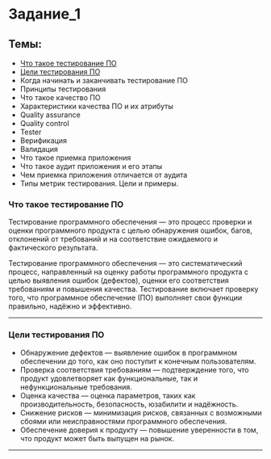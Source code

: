 # Задание_1
## Темы:
- [Что такое тестирование ПО](#testing)
- [Цели тестирования ПО](#objectives)
- Когда начинать и заканчивать тестирование ПО
- Принципы тестирования
- Что такое качество ПО
- Характеристики качества ПО и их атрибуты
- Quality assurance
- Quality control
- Tester
- Верификация
- Валидация
- Что такое приемка приложения
- Что такое аудит приложения и его этапы
- Чем приемка приложения отличается от аудита
- Типы метрик тестирования. Цели и примеры.

<a name="testing"></a>
### Что такое тестирование ПО
Тестирование программного обеспечения — это процесс проверки и оценки программного продукта с целью обнаружения ошибок, багов, отклонений от требований и на соответствие ожидаемого и фактического результата.

Тестирование программного обеспечения — это систематический процесс, направленный на оценку работы программного продукта с целью выявления ошибок (дефектов), оценки его соответствия требованиям и повышения качества. Тестирование включает проверку того, что программное обеспечение (ПО) выполняет свои функции правильно, надёжно и эффективно.

_____
<a name="objectives"></a>
### Цели тестирования ПО
- Обнаружение дефектов — выявление ошибок в программном обеспечении до того, как оно поступит к конечным пользователям.
- Проверка соответствия требованиям — подтверждение того, что продукт удовлетворяет как функциональные, так и нефункциональные требования.
- Оценка качества — оценка параметров, таких как производительность, безопасность, юзабилити и надёжность.
- Снижение рисков — минимизация рисков, связанных с возможными сбоями или неисправностями программного обеспечения.
- Обеспечение доверия к продукту — повышение уверенности в том, что продукт может быть выпущен на рынок.
  
_____
